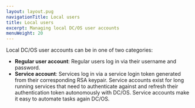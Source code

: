 ```yaml
---
layout: layout.pug
navigationTitle: Local users
title: Local users
excerpt: Managing local DC/OS user accounts
menuWeight: 20
---
```


<!-- The source repository for this topic is https://github.com/dcos/dcos-docs-site -->

Local DC/OS user accounts can be in one of two categories:

* **Regular user account**: Regular users log in via their username and password.
* **Service account**: Services log in via a service login token generated from their corresponding RSA keypair. Service accounts exist for long running services that need to authenticate against and refresh their authentication token autonomously with DC/OS. Service accounts make it easy to automate tasks again DC/OS.
